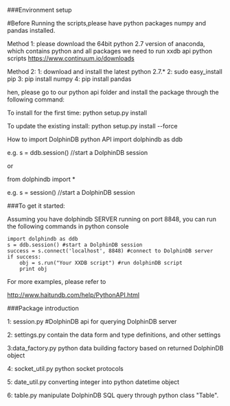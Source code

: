 ###Environment setup

#Before Running the scripts,please have python packages numpy and pandas installed.

Method 1:
please download the 64bit python 2.7 version of anaconda, which contains python and all packages we need to run xxdb api python scripts
https://www.continuum.io/downloads


Method 2:
1: download and install the latest python 2.7.*
2: sudo easy_install pip
3: pip install numpy
4: pip install pandas


hen, please go to our python api folder and install the package through the following command:

To install for the first time:
    python setup.py install

To update the existing install:
    python setup.py install --force


How to import DolphinDB python API
import dolphindb as ddb

e.g.
s = ddb.session() //start a DolphinDB session

or

from dolphindb import *

e.g.
s = session() //start a DolphinDB session


###To get it started:

Assuming you have dolphindb SERVER running on port 8848, you can run the following commands in python console


    import dolphindb as ddb
    s = ddb.session() #start a DolphinDB session
    success = s.connect('localhost', 8848) #connect to DolphinDB server
    if success:
        obj = s.run("Your XXDB script") #run dolphinDB script
        print obj

For more examples, please refer to

http://www.haitundb.com/help/PythonAPI.html


###Package introduction

1: session.py #DolphinDB api for querying DolphinDB server

2: settings.py
contain the data form and type definitions, and other settings

3:data_factory.py
python data building factory based on returned DolphinDB object

4: socket_util.py
python socket protocols

5: date_util.py
converting integer into python datetime object

6: table.py
manipulate DolphinDB SQL query through python class "Table".
